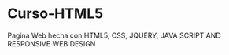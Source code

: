 Curso-HTML5
===========

Pagina Web hecha con HTML5, CSS, JQUERY, JAVA SCRIPT AND RESPONSIVE WEB DESIGN
